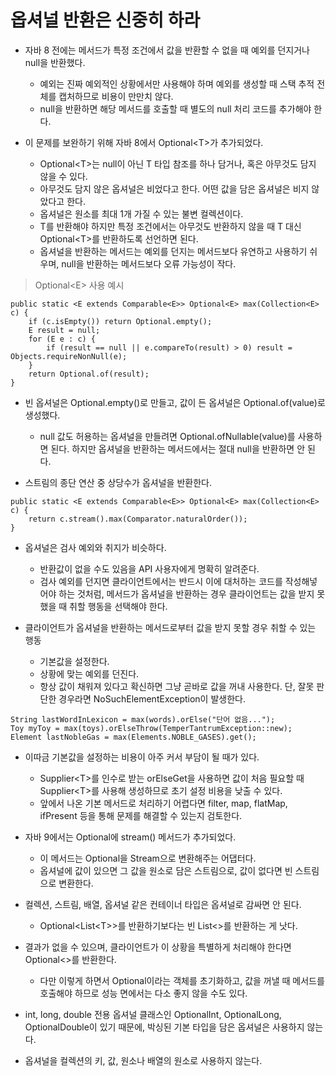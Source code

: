 # 옵셔널 반환은 신중히 하라

* 자바 8 전에는 메서드가 특정 조건에서 값을 반환할 수 없을 때 예외를 던지거나 null을 반환했다.
  * 예외는 진짜 예외적인 상황에서만 사용해야 하며 예외를 생성할 때 스택 추적 전체를 캡처하므로 비용이 만만치 않다.
  * null을 반환하면 해당 메서드를 호출할 때 별도의 null 처리 코드를 추가해야 한다.
  
* 이 문제를 보완하기 위해 자바 8에서 Optional\<T\>가 추가되었다.
  * Optional\<T\>는 null이 아닌 T 타입 참조를 하나 담거나, 혹은 아무것도 담지 않을 수 있다.
  * 아무것도 담지 않은 옵셔널은 비었다고 한다. 어떤 값을 담은 옵셔널은 비지 않았다고 한다.
  * 옵셔널은 원소를 최대 1개 가질 수 있는 불변 컬렉션이다.
  * T를 반환해야 하지만 특정 조건에서는 아무것도 반환하지 않을 때 T 대신 Optional\<T\>를 반환하도록 선언하면 된다.
  * 옵셔널을 반환하는 메서드는 예외를 던지는 메서드보다 유연하고 사용하기 쉬우며, null을 반환하는 메서드보다 오류 가능성이 작다.
  
> Optional\<E\> 사용 예시
```
public static <E extends Comparable<E>> Optional<E> max(Collection<E> c) {
    if (c.isEmpty()) return Optional.empty();
    E result = null;
    for (E e : c) {
        if (result == null || e.compareTo(result) > 0) result = Objects.requireNonNull(e);
    }
    return Optional.of(result);
}
```

* 빈 옵셔널은 Optional.empty()로 만들고, 값이 든 옵셔널은 Optional.of(value)로 생성했다.
  * null 값도 허용하는 옵셔널을 만들려면 Optional.ofNullable(value)를 사용하면 된다. 하지만 옵셔널을 반환하는 메서드에서는 절대 null을 반환하면 안 된다.
  
* 스트림의 종단 연산 중 상당수가 옵셔널을 반환한다.

```
public static <E extends Comparable<E>> Optional<E> max(Collection<E> c) {
    return c.stream().max(Comparator.naturalOrder());
}
```

* 옵셔널은 검사 예외와 취지가 비슷하다.
  * 반환값이 없을 수도 있음을 API 사용자에게 명확히 알려준다.
  * 검사 예외를 던지면 클라이언트에서는 반드시 이에 대처하는 코드를 작성해넣어야 하는 것처럼, 메서드가 옵셔널을 반환하는 경우 클라이언트는 값을 받지 못했을 때 취할 행동을 선택해야 한다.
  
* 클라이언트가 옵셔널을 반환하는 메서드로부터 값을 받지 못할 경우 취할 수 있는 행동
  * 기본값을 설정한다.
  * 상황에 맞는 예외를 던진다.
  * 항상 값이 채워져 있다고 확신하면 그냥 곧바로 값을 꺼내 사용한다. 단, 잘못 판단한 경우라면 NoSuchElementException이 발생한다.
  
```
String lastWordInLexicon = max(words).orElse("단어 없음...");
Toy myToy = max(toys).orElseThrow(TemperTantrumException::new);
Element lastNobleGas = max(Elements.NOBLE_GASES).get();
```

* 이따금 기본값을 설정하는 비용이 아주 커서 부담이 될 때가 있다.
  * Supplier\<T\>를 인수로 받는 orElseGet을 사용하면 값이 처음 필요할 때 Supplier\<T\>를 사용해 생성하므로 초기 설정 비용을 낮출 수 있다.
  * 앞에서 나온 기본 메서드로 처리하기 어렵다면 filter, map, flatMap, ifPresent 등을 통해 문제를 해결할 수 있는지 검토한다.
  
* 자바 9에서는 Optional에 stream() 메서드가 추가되었다.
  * 이 메서드는 Optional을 Stream으로 변환해주는 어댑터다.
  * 옵셔널에 값이 있으면 그 값을 원소로 담은 스트림으로, 값이 없다면 빈 스트림으로 변환한다.
  
* 컬렉션, 스트림, 배열, 옵셔널 같은 컨테이너 타입은 옵셔널로 감싸면 안 된다.
  * Optional\<List\<T\>\>를 반환하기보다는 빈 List\<\>를 반환하는 게 낫다.
  
* 결과가 없을 수 있으며, 클라이언트가 이 상황을 특별하게 처리해야 한다면 Optional\<\>를 반환한다.
  * 다만 이렇게 하면서 Optional이라는 객체를 초기화하고, 값을 꺼낼 때 메서드를 호출해야 하므로 성능 면에서는 다소 좋지 않을 수도 있다.
  
* int, long, double 전용 옵셔널 클래스인 OptionalInt, OptionalLong, OptionalDouble이 있기 때문에, 박싱된 기본 타입을 담은 옵셔널은 사용하지 않는다.
* 옵셔널을 컬렉션의 키, 값, 원소나 배열의 원소로 사용하지 않는다.